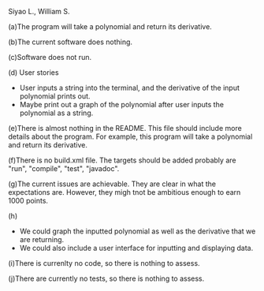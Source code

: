 Siyao L., William S.

(a)The program will take a polynomial and return its derivative.

(b)The current software does nothing.

(c)Software does not run.

(d) User stories
  * User inputs a string into the terminal, and the derivative of the input polynomial prints out.
  * Maybe print out a graph of the polynomial after user inputs the polynomial as a string.

(e)There is almost nothing in the README. This file should include more details about the program. For example, this program will take a polynomial and return its derivative.

(f)There is no build.xml file. The targets should be added probably are "run", "compile", "test", "javadoc".

(g)The current issues are achievable. They are clear in what the expectations are. However, they migh tnot be ambitious enough to earn 1000 points.

(h)
  * We could graph the inputted polynomial as well as the derivative that we are returning.
  * We could also include a user interface for inputting and displaying data.

(i)There is currenlty no code, so there is nothing to assess.

(j)There are currently no tests, so there is nothing to assess.